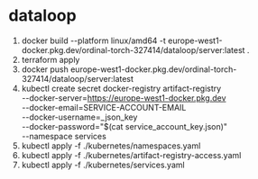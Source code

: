 # dataloop

1. docker build --platform linux/amd64 -t europe-west1-docker.pkg.dev/ordinal-torch-327414/dataloop/server:latest .
2. terraform apply
3. docker push europe-west1-docker.pkg.dev/ordinal-torch-327414/dataloop/server:latest
4. kubectl create secret docker-registry artifact-registry \
--docker-server=https://europe-west1-docker.pkg.dev \
--docker-email=SERVICE-ACCOUNT-EMAIL \
--docker-username=_json_key \
--docker-password="$(cat service_account_key.json)" \
--namespace services
5. kubectl apply -f ./kubernetes/namespaces.yaml
6. kubectl apply -f ./kubernetes/artifact-registry-access.yaml 
7. kubectl apply -f ./kubernetes/services.yaml 